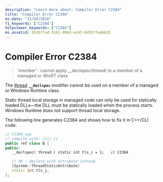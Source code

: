 ```yaml
---
description: "Learn more about: Compiler Error C2384"
title: "Compiler Error C2384"
ms.date: "11/04/2016"
f1_keywords: ["C2384"]
helpviewer_keywords: ["C2384"]
ms.assetid: 8145f7ad-31b1-406d-ac43-0d557feab635
---
```

# Compiler Error C2384

> 'member' : cannot apply __declspec(thread) to a member of a managed or WinRT class

The [thread](../../cpp/thread.md) **`__declspec`** modifier cannot be used on a member of a managed or Windows Runtime class.

Static thread local storage in managed code can only be used for statically loaded DLLs—the DLL must be statically loaded when the process starts. Windows Runtime does not support thread local storage.

The following line generates C2384 and shows how to fix it in C++/CLI code:

```cpp
// C2384.cpp
// compile with: /clr /c
public ref class B {
public:
   __declspec( thread ) static int tls_i = 1;   // C2384

   // OK - declare with attribute instead
   [System::ThreadStaticAttribute]
   static int tls_j;
};
```
